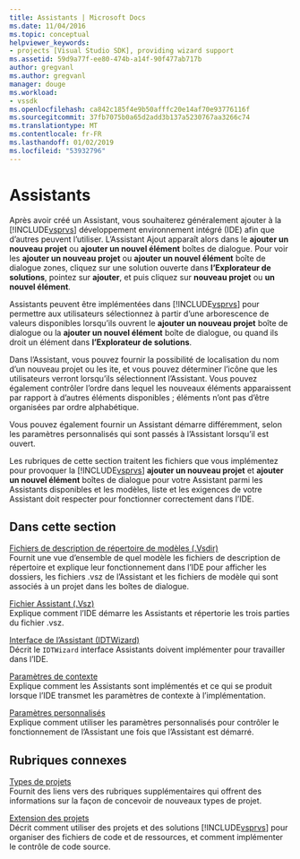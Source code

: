 ```yaml
---
title: Assistants | Microsoft Docs
ms.date: 11/04/2016
ms.topic: conceptual
helpviewer_keywords:
- projects [Visual Studio SDK], providing wizard support
ms.assetid: 59d9a77f-ee80-474b-a14f-90f477ab717b
author: gregvanl
ms.author: gregvanl
manager: douge
ms.workload:
- vssdk
ms.openlocfilehash: ca842c185f4e9b50afffc20e14af70e93776116f
ms.sourcegitcommit: 37fb7075b0a65d2add3b137a5230767aa3266c74
ms.translationtype: MT
ms.contentlocale: fr-FR
ms.lasthandoff: 01/02/2019
ms.locfileid: "53932796"
---
```

# <a name="wizards"></a>Assistants
Après avoir créé un Assistant, vous souhaiterez généralement ajouter à la [!INCLUDE[vsprvs](../../code-quality/includes/vsprvs_md.md)] développement environnement intégré (IDE) afin que d’autres peuvent l’utiliser. L’Assistant Ajout apparaît alors dans le **ajouter un nouveau projet** ou **ajouter un nouvel élément** boîtes de dialogue. Pour voir les **ajouter un nouveau projet** ou **ajouter un nouvel élément** boîte de dialogue zones, cliquez sur une solution ouverte dans **l’Explorateur de solutions**, pointez sur **ajouter**, et puis cliquez sur **nouveau projet** ou **un nouvel élément**.  
  
 Assistants peuvent être implémentées dans [!INCLUDE[vsprvs](../../code-quality/includes/vsprvs_md.md)] pour permettre aux utilisateurs sélectionnez à partir d’une arborescence de valeurs disponibles lorsqu’ils ouvrent le **ajouter un nouveau projet** boîte de dialogue ou la **ajouter un nouvel élément** boîte de dialogue, ou quand ils droit un élément dans **l’Explorateur de solutions**.  
  
 Dans l’Assistant, vous pouvez fournir la possibilité de localisation du nom d’un nouveau projet ou les ite, et vous pouvez déterminer l’icône que les utilisateurs verront lorsqu’ils sélectionnent l’Assistant. Vous pouvez également contrôler l’ordre dans lequel les nouveaux éléments apparaissent par rapport à d’autres éléments disponibles ; éléments n’ont pas d’être organisées par ordre alphabétique.  
  
 Vous pouvez également fournir un Assistant démarre différemment, selon les paramètres personnalisés qui sont passés à l’Assistant lorsqu’il est ouvert.  
  
 Les rubriques de cette section traitent les fichiers que vous implémentez pour provoquer la [!INCLUDE[vsprvs](../../code-quality/includes/vsprvs_md.md)] **ajouter un nouveau projet** et **ajouter un nouvel élément** boîtes de dialogue pour votre Assistant parmi les Assistants disponibles et les modèles, liste et les exigences de votre Assistant doit respecter pour fonctionner correctement dans l’IDE.  
  
## <a name="in-this-section"></a>Dans cette section  
 [Fichiers de description de répertoire de modèles (.Vsdir)](../../extensibility/internals/template-directory-description-dot-vsdir-files.md)  
 Fournit une vue d’ensemble de quel modèle les fichiers de description de répertoire et explique leur fonctionnement dans l’IDE pour afficher les dossiers, les fichiers .vsz de l’Assistant et les fichiers de modèle qui sont associés à un projet dans les boîtes de dialogue.  
  
 [Fichier Assistant (.Vsz)](../../extensibility/internals/wizard-dot-vsz-file.md)  
 Explique comment l’IDE démarre les Assistants et répertorie les trois parties du fichier .vsz.  
  
 [Interface de l’Assistant (IDTWizard)](../../extensibility/internals/wizard-interface-idtwizard.md)  
 Décrit le `IDTWizard` interface Assistants doivent implémenter pour travailler dans l’IDE.  
  
 [Paramètres de contexte](../../extensibility/internals/context-parameters.md)  
 Explique comment les Assistants sont implémentés et ce qui se produit lorsque l’IDE transmet les paramètres de contexte à l’implémentation.  
  
 [Paramètres personnalisés](../../extensibility/internals/custom-parameters.md)  
 Explique comment utiliser les paramètres personnalisés pour contrôler le fonctionnement de l’Assistant une fois que l’Assistant est démarré.  
  
## <a name="related-sections"></a>Rubriques connexes  
 [Types de projets](../../extensibility/internals/project-types.md)  
 Fournit des liens vers des rubriques supplémentaires qui offrent des informations sur la façon de concevoir de nouveaux types de projet.  
  
 [Extension des projets](../../extensibility/extending-projects.md)  
 Décrit comment utiliser des projets et des solutions [!INCLUDE[vsprvs](../../code-quality/includes/vsprvs_md.md)] pour organiser des fichiers de code et de ressources, et comment implémenter le contrôle de code source.